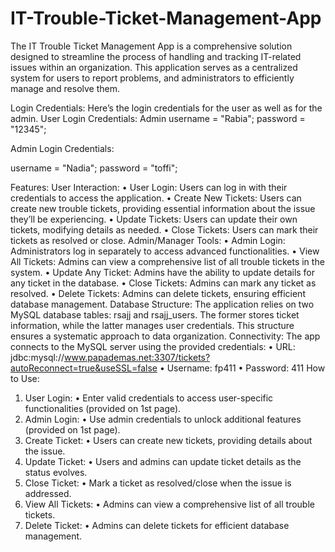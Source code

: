 # IT-Trouble-Ticket-Management-App
The IT Trouble Ticket Management App is a comprehensive solution designed to streamline the process of handling and tracking IT-related issues within an organization. This application serves as a centralized system for users to report problems, and administrators to efficiently manage and resolve them.

Login Credentials:
Here’s the login credentials for the user as well as for the admin.
User Login Credentials:
Admin username = "Rabia";
password = "12345";

Admin Login Credentials:

username = "Nadia";
password = "toffi";

Features:
User Interaction:
•	User Login: Users can log in with their credentials to access the application.
•	Create New Tickets: Users can create new trouble tickets, providing essential information about the issue they’ll be experiencing.
•	Update Tickets: Users can update their own tickets, modifying details as needed.
•	Close Tickets: Users can mark their tickets as resolved or close.
Admin/Manager Tools:
•	Admin Login: Administrators log in separately to access advanced functionalities.
•	View All Tickets: Admins can view a comprehensive list of all trouble tickets in the system.
•	Update Any Ticket: Admins have the ability to update details for any ticket in the database.
•	Close Tickets: Admins can mark any ticket as resolved.
•	Delete Tickets: Admins can delete tickets, ensuring efficient database management.
Database Structure:
The application relies on two MySQL database tables: rsajj and rsajj_users. The former stores ticket information, while the latter manages user credentials. This structure ensures a systematic approach to data organization.
Connectivity:
The app connects to the MySQL server using the provided credentials:
•	URL: jdbc:mysql://www.papademas.net:3307/tickets?autoReconnect=true&useSSL=false
•	Username: fp411
•	Password: 411
How to Use:
1.	User Login:
•	Enter valid credentials to access user-specific functionalities (provided on 1st page).
2.	Admin Login:
•	Use admin credentials to unlock additional features (provided on 1st page).
3.	Create Ticket:
•	Users can create new tickets, providing details about the issue.
4.	Update Ticket:
•	Users and admins can update ticket details as the status evolves.
5.	Close Ticket:
•	Mark a ticket as resolved/close when the issue is addressed.
6.	View All Tickets:
•	Admins can view a comprehensive list of all trouble tickets.
7.	Delete Ticket:
•	Admins can delete tickets for efficient database management.
